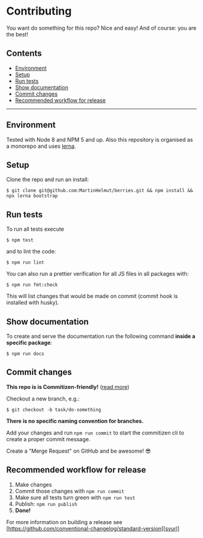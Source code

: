 # Contributing

You want do something for this repo? Nice and easy! And of course: you
are the best!

## Contents

* [Environment](#environment)
* [Setup](#setup)
* [Run tests](#run-tests)
* [Show documentation](#show-documentation)
* [Commit changes](#commit-changes)
* [Recommended workflow for release](#recommended-workflow-for-release)

---

## Environment

Tested with Node 8 and NPM 5 and up. Also this repository is organised as a monorepo and uses [lerna][lnurl].

## Setup

Clone the repo and run an install:

```shell
$ git clone git@github.com:MartinHelmut/berries.git && npm install && npx lerna bootstrap
```

## Run tests

To run all tests execute

```shell
$ npm test
```

and to lint the code:

```shell
$ npm run lint
```

You can also run a prettier verification for all JS files in all packages with:

```shell
$ npm run fmt:check
```

This will list changes that would be made on commit (commit hook is installed with husky).

## Show documentation

To create and serve the documentation run the following command **inside a specific package**:

```shell
$ npm run docs
```

## Commit changes

**This repo is is Commitizen-friendly!** ([read more][czcli])

Checkout a new branch, e.g.:

```shell
$ git checkout -b task/do-something
```

**There is no specific naming convention for branches.**

Add your changes and run `npm run commit` to start the commitizen cli to create a proper commit message.

Create a "Merge Request" on GitHub and be awesome! 😎

## Recommended workflow for release

1. Make changes
2. Commit those changes with `npm run commit`
3. Make sure all tests turn green with `npm run test`
4. Publish: `npm run publish`
5. **Done!**

For more information on building a release see [https://github.com/conventional-changelog/standard-version][svurl]

[lnurl]: https://github.com/lerna/lerna
[czcli]: http://commitizen.github.io/cz-cli/
[svurl]: https://github.com/conventional-changelog/standard-version
